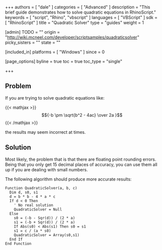 +++
authors = [ "dale" ]
categories = [ "Advanced" ]
description = "This brief guide demonstrates how to solve quadratic equations in RhinoScript."
keywords = [ "script", "Rhino", "vbscript" ]
languages = [ "VBScript" ]
sdk = [ "RhinoScript" ]
title = "Quadratic Solver"
type = "guides"
weight = 1

[admin]
TODO = ""
origin = "http://wiki.mcneel.com/developer/scriptsamples/quadraticsolver"
picky_sisters = ""
state = ""

[included_in]
platforms = [ "Windows" ]
since = 0

[page_options]
byline = true
toc = true
toc_type = "single"

+++

 
## Problem

If you are trying to solve quadratic equations like:

{{< mathjax >}}$${-b \pm \sqrt{b^2 - 4ac} \over 2a }$${{< /mathjax >}}

the results may seem incorrect at times.

## Solution

Most likely, the problem that is that there are floating point rounding errors.  Being that you only get 15 decimal places of accuracy, you can use them all up if you are dealing with small numbers.

The following algorithm should produce more accurate results:

```vbnet
Function QuadraticSolver(a, b, c)
  Dim d, s0, s1
  d = b * b - 4 * a * c
  If d < 0 Then
    ' No real solution
    QuadraticSolver = Null
  Else
    s0 = (-b - Sqr(d)) / (2 * a)
    s1 = (-b + Sqr(d)) / (2 * a)
    If Abs(s0) < Abs(s1) Then s0 = s1
    s1 = c / (a * s0)
    QuadraticSolver = Array(s0,s1)
  End If
End Function
```
